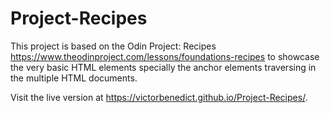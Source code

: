 # Project-Recipes

This project is based on the Odin Project: Recipes https://www.theodinproject.com/lessons/foundations-recipes to showcase the very basic HTML elements specially the anchor elements traversing in the multiple HTML documents.

Visit the live version at https://victorbenedict.github.io/Project-Recipes/. 